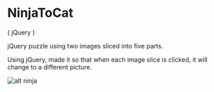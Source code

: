 # NinjaToCat
( jQuery )

jQuery puzzle using two images sliced into five parts.
 
Using jQuery, made it so that when each image slice is clicked, it will change to a different picture. 

![alt ninja]()
